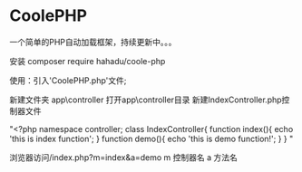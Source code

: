 # CoolePHP
一个简单的PHP自动加载框架，持续更新中。。。

安装 composer require hahadu/coole-php 

使用：引入'CoolePHP.php'文件;

新建文件夹
app\controller
打开app\controller目录
新建IndexController.php控制器文件

"<?php
namespace controller;
class IndexController{
	function index(){
		echo 'this is index function';
	}
	function demo(){
		echo 'this is demo function!';
	}
}
"

浏览器访问/index.php?m=index&a=demo
m 控制器名
a 方法名
